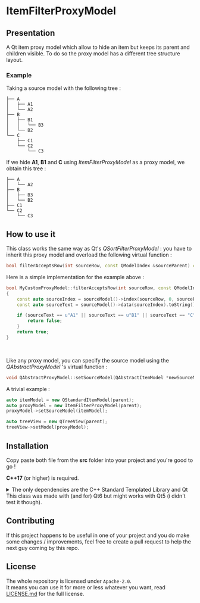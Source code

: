 # ItemFilterProxyModel

## Presentation
A Qt item proxy model which allow to hide an item but keeps its parent and children visible. To do so the proxy model has a different tree structure layout.

### Example
Taking a source model with the following tree :

```
├── A
│   ├── A1
│   └── A2
├── B
│   ├── B1
│   │   └── B3
│   └── B2
└── C
    ├── C1
    └── C2
        └── C3
```

If we hide **A1**, **B1** and **C** using *ItemFilterProxyModel* as a proxy model, we obtain this tree :
```
├── A
│   └── A2
├── B
│   ├── B3
│   └── B2
├── C1
└── C2
    └── C3
```

## How to use it
This class works the same way as Qt's *QSortFilterProxyModel* : you have to inherit this proxy model and overload the following virtual function :
```cpp
bool filterAcceptsRow(int sourceRow, const QModelIndex &sourceParent) const;
```
  
Here is a simple implementation for the example above :

```cpp
bool MyCustomProxyModel::filterAcceptsRow(int sourceRow, const QModelIndex &sourceParent) const
{
    const auto sourceIndex = sourceModel()->index(sourceRow, 0, sourceParent);
    const auto sourceText = sourceModel()->data(sourceIndex).toString();

    if (sourceText == u"A1" || sourceText == u"B1" || sourceText == "C") {
        return false;
    }
    return true;
}
```  
<br/>

Like any proxy model, you can specify the source model using the *QAbstractProxyModel* 's virtual function :  

```cpp
void QAbstractProxyModel::setSourceModel(QAbstractItemModel *newSourceModel);
```

A trivial example :
```cpp
auto itemModel = new QStandardItemModel(parent);
auto proxyModel = new ItemFilterProxyModel(parent);
proxyModel->setSourceModel(itemModel);

auto treeView = new QTreeView(parent);
treeView->setModel(proxyModel);
```

## Installation
Copy paste both file from the **src** folder into your project and you're good to go ! 

**C++17** (or higher) is required.  

<details><summary>The only dependencies are the C++ Standard Templated Library and Qt</summary>
<pre>
QtCore  
QtGui  
QtWidgets  
</pre>
</details>
This class was made with (and for) Qt6 but might works with Qt5 (i didn't test it though).  

## Contributing
If this project happens to be useful in one of your project and you do make some changes / improvements, feel free to create a pull request to help the next guy coming by this repo.

## License
The whole repository is licensed under `Apache-2.0`.  
It means you can use it for more or less whatever you want, read [LICENSE.md](LICENSE.md) for the full license.
